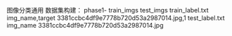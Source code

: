 图像分类通用
数据集构建：
  phase1-
      train_imgs
      test_imgs
      train_label.txt
        img_name,target
        3381ccbc4df9e7778b720d53a2987014.jpg,1
      test_label.txt
        img_name
        3381ccbc4df9e7778b720d53a2987014.jpg
